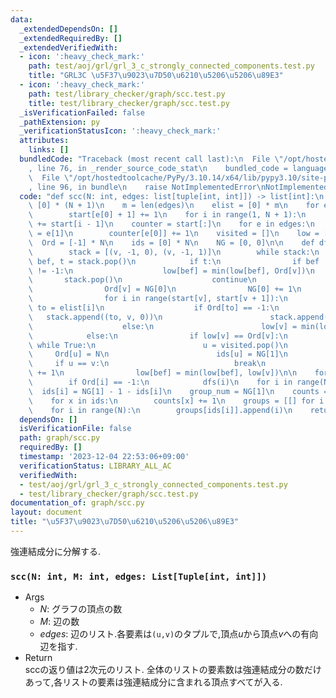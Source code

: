 ```yaml
---
data:
  _extendedDependsOn: []
  _extendedRequiredBy: []
  _extendedVerifiedWith:
  - icon: ':heavy_check_mark:'
    path: test/aoj/grl/grl_3_c_strongly_connected_components.test.py
    title: "GRL3C \u5F37\u9023\u7D50\u6210\u5206\u5206\u89E3"
  - icon: ':heavy_check_mark:'
    path: test/library_checker/graph/scc.test.py
    title: test/library_checker/graph/scc.test.py
  _isVerificationFailed: false
  _pathExtension: py
  _verificationStatusIcon: ':heavy_check_mark:'
  attributes:
    links: []
  bundledCode: "Traceback (most recent call last):\n  File \"/opt/hostedtoolcache/PyPy/3.10.14/x64/lib/pypy3.10/site-packages/onlinejudge_verify/documentation/build.py\"\
    , line 76, in _render_source_code_stat\n    bundled_code = language.bundle(\n\
    \  File \"/opt/hostedtoolcache/PyPy/3.10.14/x64/lib/pypy3.10/site-packages/onlinejudge_verify/languages/python.py\"\
    , line 96, in bundle\n    raise NotImplementedError\nNotImplementedError\n"
  code: "def scc(N: int, edges: list[tuple[int, int]]) -> list[int]:\n    start =\
    \ [0] * (N + 1)\n    m = len(edges)\n    elist = [0] * m\n    for e in edges:\n\
    \        start[e[0] + 1] += 1\n    for i in range(1, N + 1):\n        start[i]\
    \ += start[i - 1]\n    counter = start[:]\n    for e in edges:\n        elist[counter[e[0]]]\
    \ = e[1]\n        counter[e[0]] += 1\n    visited = []\n    low = [0] * N\n  \
    \  Ord = [-1] * N\n    ids = [0] * N\n    NG = [0, 0]\n\n    def dfs(v: int):\n\
    \        stack = [(v, -1, 0), (v, -1, 1)]\n        while stack:\n            v,\
    \ bef, t = stack.pop()\n            if t:\n                if bef != -1 and Ord[v]\
    \ != -1:\n                    low[bef] = min(low[bef], Ord[v])\n             \
    \       stack.pop()\n                    continue\n                low[v] = NG[0]\n\
    \                Ord[v] = NG[0]\n                NG[0] += 1\n                visited.append(v)\n\
    \                for i in range(start[v], start[v + 1]):\n                   \
    \ to = elist[i]\n                    if Ord[to] == -1:\n                     \
    \   stack.append((to, v, 0))\n                        stack.append((to, v, 1))\n\
    \                    else:\n                        low[v] = min(low[v], Ord[to])\n\
    \            else:\n                if low[v] == Ord[v]:\n                   \
    \ while True:\n                        u = visited.pop()\n                   \
    \     Ord[u] = N\n                        ids[u] = NG[1]\n                   \
    \     if u == v:\n                            break\n                    NG[1]\
    \ += 1\n                low[bef] = min(low[bef], low[v])\n\n    for i in range(N):\n\
    \        if Ord[i] == -1:\n            dfs(i)\n    for i in range(N):\n      \
    \  ids[i] = NG[1] - 1 - ids[i]\n    group_num = NG[1]\n    counts = [0] * group_num\n\
    \    for x in ids:\n        counts[x] += 1\n    groups = [[] for i in range(group_num)]\n\
    \    for i in range(N):\n        groups[ids[i]].append(i)\n    return groups\n"
  dependsOn: []
  isVerificationFile: false
  path: graph/scc.py
  requiredBy: []
  timestamp: '2023-12-04 22:53:06+09:00'
  verificationStatus: LIBRARY_ALL_AC
  verifiedWith:
  - test/aoj/grl/grl_3_c_strongly_connected_components.test.py
  - test/library_checker/graph/scc.test.py
documentation_of: graph/scc.py
layout: document
title: "\u5F37\u9023\u7D50\u6210\u5206\u5206\u89E3"
---
```


強連結成分に分解する.

### `scc(N: int, M: int, edges: List[Tuple[int, int]]) `

- Args
    - $N$: グラフの頂点の数
    - $M$: 辺の数
    - $edges$: 辺のリスト.各要素は`(u,v)`のタプルで,頂点$u$から頂点$v$への有向辺を指す.
- Return  
sccの返り値は2次元のリスト. 全体のリストの要素数は強連結成分の数だけあって,各リストの要素は強連結成分に含まれる頂点すべてが入る.